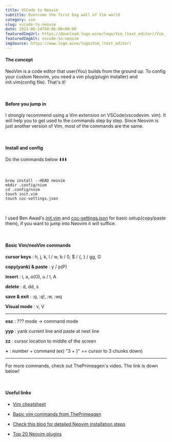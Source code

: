 ```yaml
---
title: VSCode to Neovim
subtitle: Overcome the first big wall of Vim world
category: vim
slug: vscode-to-neovim
date: 2021-06-24T00:06:00+00:00
featuredImgUrl: https://download.logo.wine/logo/Vim_(text_editor)/Vim_(text_editor)-Logo.wine.png
featuredImgAlt: vscode-to-neovim
imgSource: https://www.logo.wine/logo/Vim_(text_editor)
---
```


#### The concept

NeoVim is a code editor that user(You) builds from the ground up. To config your custom Neovim, you need a vim plug(plugin installer) and init.vim(config file). That's it!

<br>

#### Before you jump in

I strongly recommend using a Vim extension on VSCode(vscodevim. vim). It will help you to get used to the commands step by step. Since Neovim is just another version of Vim, most of the commands are the same.

<br>

#### Install and config

Do the commands below ⬇️⬇️⬇️️

<br>

```shell
brew install --HEAD neovim
mkdir .config/nivm
cd .config/nvim
touch init.vim
touch coc-settings.json
```

<br>

I used Ben Awad's [init.vim](https://gist.github.com/benawad/b768f5a5bbd92c8baabd363b7e79786f) and [coc-settings.json](https://gist.github.com/benawad/e187dd887f256a6a002905ec7f22ad76) for basic setup(copy/paste them), if you want to jump into Neovim it will suffice.

<br>

#### Basic Vim/neoVim commands

**cursor keys** :
h, j, k, l / w, b / 0, $ / {, } / gg, G

**copy(yank) & paste** :
y / p(P)

**insert** :
i, a, o(O), u / I, A

**delete** :
d, dd, s

**save & exit** :
:q, :q!, :w, :wq

**Visual mode** :
v, V

---

**esc** :
??? mode -> command mode

**yyp** :
yank current line and paste at next line

**zz** :
cursor location to middle of the screen

**+** :
number + command (ex) "3 + }" == cursor to 3 chunks down)

---

For more commands, check out ThePrimeagen's video. The link is down below!

<br>

#### Useful links

- [Vim cheatsheet](https://vim.rtorr.com/)

- [Basic vim commands from ThePrimeagen](https://www.youtube.com/watch?v=H3o4l4GVLW0)

- [Check this blog for detailed Neovim installation steps](https://medium.com/life-at-moka/step-up-your-game-with-neovim-62ba814166d7)

- [Top 20 Neovim plugins](https://breuer.dev/blog/top-neovim-plugins)
